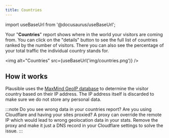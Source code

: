 ```yaml
---
title: Countries
---
```


import useBaseUrl from '@docusaurus/useBaseUrl';

Your "**Countries**" report shows where in the world your visitors are coming from. You can click on the "details" button to see the full list of countries ranked by the number of visitors. There you can also see the percentage of your total traffic the individual country stands for.

<img alt="Countries" src={useBaseUrl('img/countries.png')} />

## How it works

Plausible uses the [MaxMind GeoIP database](https://www.maxmind.com/en/home) to determine the visitor country based on their IP address. The IP address itself
is discarded to make sure we do not store any personal data.

:::note Do you see wrong data in your countries report? Are you using Cloudflare and having your sites proxied? A proxy can override the remote IP which would lead to wrong geolocation data in your stats. Remove the proxy and make it just a DNS record in your Cloudflare settings to solve the issue. :::
